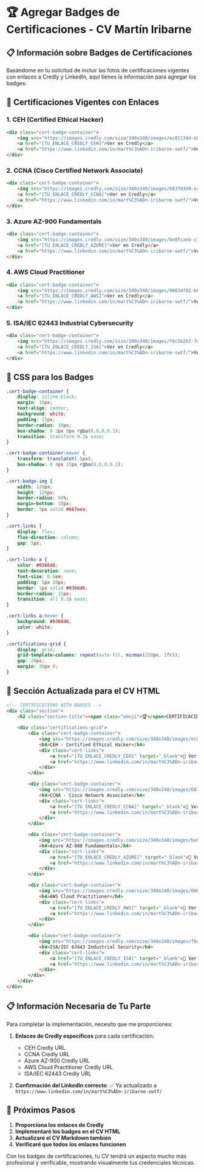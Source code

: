 # 🏆 Agregar Badges de Certificaciones - CV Martín Iribarne

## 📋 Información sobre Badges de Certificaciones

Basándome en tu solicitud de incluir las fotos de certificaciones vigentes con enlaces a Credly y LinkedIn, aquí tienes la información para agregar los badges:

## 🎯 **Certificaciones Vigentes con Enlaces**

### 1. **CEH (Certified Ethical Hacker)**
```html
<div class="cert-badge-container">
    <img src="https://images.credly.com/size/340x340/images/ec81134d-e80b-4eb5-ae07-0eb8e1a60fcd/ec-council-ceh-v12.png" alt="CEH Badge" class="cert-badge-img">
    <a href="[TU_ENLACE_CREDLY_CEH]">Ver en Credly</a>
    <a href="https://www.linkedin.com/in/mart%C3%ADn-iribarne-swtf/">Ver en LinkedIn</a>
</div>
```

### 2. **CCNA (Cisco Certified Network Associate)**
```html
<div class="cert-badge-container">
    <img src="https://images.credly.com/size/340x340/images/683783d8-eaac-4c37-a14d-11bd8a6e9555/ccna_600.png" alt="CCNA Badge" class="cert-badge-img">
    <a href="[TU_ENLACE_CREDLY_CCNA]">Ver en Credly</a>
    <a href="https://www.linkedin.com/in/mart%C3%ADn-iribarne-swtf/">Ver en LinkedIn</a>
</div>
```

### 3. **Azure AZ-900 Fundamentals**
```html
<div class="cert-badge-container">
    <img src="https://images.credly.com/size/340x340/images/be8fcaeb-c769-4858-b567-ffaaa73ce8cf/image.png" alt="Azure AZ-900 Badge" class="cert-badge-img">
    <a href="[TU_ENLACE_CREDLY_AZURE]">Ver en Credly</a>
    <a href="https://www.linkedin.com/in/mart%C3%ADn-iribarne-swtf/">Ver en LinkedIn</a>
</div>
```

### 4. **AWS Cloud Practitioner**
```html
<div class="cert-badge-container">
    <img src="https://images.credly.com/size/340x340/images/00634f82-b07f-4bbd-a6bb-53de397fc3a6/image.png" alt="AWS Cloud Practitioner Badge" class="cert-badge-img">
    <a href="[TU_ENLACE_CREDLY_AWS]">Ver en Credly</a>
    <a href="https://www.linkedin.com/in/mart%C3%ADn-iribarne-swtf/">Ver en LinkedIn</a>
</div>
```

### 5. **ISA/IEC 62443 Industrial Cybersecurity**
```html
<div class="cert-badge-container">
    <img src="https://images.credly.com/size/340x340/images/f8c5b2b7-7e62-46a0-b906-8dc59ef68418/ISA_62443_Digital_Badge.png" alt="ISA 62443 Badge" class="cert-badge-img">
    <a href="[TU_ENLACE_CREDLY_ISA]">Ver en Credly</a>
    <a href="https://www.linkedin.com/in/mart%C3%ADn-iribarne-swtf/">Ver en LinkedIn</a>
</div>
```

## 🎨 **CSS para los Badges**

```css
.cert-badge-container {
    display: inline-block;
    margin: 10px;
    text-align: center;
    background: white;
    padding: 15px;
    border-radius: 10px;
    box-shadow: 0 2px 8px rgba(0,0,0,0.1);
    transition: transform 0.3s ease;
}

.cert-badge-container:hover {
    transform: translateY(-5px);
    box-shadow: 0 4px 15px rgba(0,0,0,0.2);
}

.cert-badge-img {
    width: 120px;
    height: 120px;
    border-radius: 50%;
    margin-bottom: 10px;
    border: 3px solid #667eea;
}

.cert-links {
    display: flex;
    flex-direction: column;
    gap: 5px;
}

.cert-links a {
    color: #0366d6;
    text-decoration: none;
    font-size: 0.8em;
    padding: 5px 10px;
    border: 1px solid #0366d6;
    border-radius: 15px;
    transition: all 0.3s ease;
}

.cert-links a:hover {
    background: #0366d6;
    color: white;
}

.certifications-grid {
    display: grid;
    grid-template-columns: repeat(auto-fit, minmax(250px, 1fr));
    gap: 20px;
    margin: 30px 0;
}
```

## 📝 **Sección Actualizada para el CV HTML**

```html
<!-- CERTIFICATIONS WITH BADGES -->
<div class="section">
    <h2 class="section-title"><span class="emoji">🏆</span>CERTIFICACIONES PROFESIONALES</h2>
    
    <div class="certifications-grid">
        <div class="cert-badge-container">
            <img src="https://images.credly.com/size/340x340/images/ec81134d-e80b-4eb5-ae07-0eb8e1a60fcd/ec-council-ceh-v12.png" alt="CEH Badge" class="cert-badge-img">
            <h4>CEH - Certified Ethical Hacker</h4>
            <div class="cert-links">
                <a href="[TU_ENLACE_CREDLY_CEH]" target="_blank">🏅 Ver en Credly</a>
                <a href="https://www.linkedin.com/in/mart%C3%ADn-iribarne-swtf/" target="_blank">💼 Ver en LinkedIn</a>
            </div>
        </div>

        <div class="cert-badge-container">
            <img src="https://images.credly.com/size/340x340/images/683783d8-eaac-4c37-a14d-11bd8a6e9555/ccna_600.png" alt="CCNA Badge" class="cert-badge-img">
            <h4>CCNA - Cisco Network Associate</h4>
            <div class="cert-links">
                <a href="[TU_ENLACE_CREDLY_CCNA]" target="_blank">🏅 Ver en Credly</a>
                <a href="https://www.linkedin.com/in/mart%C3%ADn-iribarne-swtf/" target="_blank">💼 Ver en LinkedIn</a>
            </div>
        </div>

        <div class="cert-badge-container">
            <img src="https://images.credly.com/size/340x340/images/be8fcaeb-c769-4858-b567-ffaaa73ce8cf/image.png" alt="Azure Badge" class="cert-badge-img">
            <h4>Azure AZ-900 Fundamentals</h4>
            <div class="cert-links">
                <a href="[TU_ENLACE_CREDLY_AZURE]" target="_blank">🏅 Ver en Credly</a>
                <a href="https://www.linkedin.com/in/mart%C3%ADn-iribarne-swtf/" target="_blank">💼 Ver en LinkedIn</a>
            </div>
        </div>

        <div class="cert-badge-container">
            <img src="https://images.credly.com/size/340x340/images/00634f82-b07f-4bbd-a6bb-53de397fc3a6/image.png" alt="AWS Badge" class="cert-badge-img">
            <h4>AWS Cloud Practitioner</h4>
            <div class="cert-links">
                <a href="[TU_ENLACE_CREDLY_AWS]" target="_blank">🏅 Ver en Credly</a>
                <a href="https://www.linkedin.com/in/mart%C3%ADn-iribarne-swtf/" target="_blank">💼 Ver en LinkedIn</a>
            </div>
        </div>

        <div class="cert-badge-container">
            <img src="https://images.credly.com/size/340x340/images/f8c5b2b7-7e62-46a0-b906-8dc59ef68418/ISA_62443_Digital_Badge.png" alt="ISA Badge" class="cert-badge-img">
            <h4>ISA/IEC 62443 Industrial Security</h4>
            <div class="cert-links">
                <a href="[TU_ENLACE_CREDLY_ISA]" target="_blank">🏅 Ver en Credly</a>
                <a href="https://www.linkedin.com/in/mart%C3%ADn-iribarne-swtf/" target="_blank">💼 Ver en LinkedIn</a>
            </div>
        </div>
    </div>
</div>
```

## 📋 **Información Necesaria de Tu Parte**

Para completar la implementación, necesito que me proporciones:

1. **Enlaces de Credly específicos** para cada certificación:
   - CEH Credly URL
   - CCNA Credly URL  
   - Azure AZ-900 Credly URL
   - AWS Cloud Practitioner Credly URL
   - ISA/IEC 62443 Credly URL

2. **Confirmación del LinkedIn correcto**: ✅ Ya actualizado a `https://www.linkedin.com/in/mart%C3%ADn-iribarne-swtf/`

## 🚀 **Próximos Pasos**

1. **Proporciona los enlaces de Credly**
2. **Implementaré los badges en el CV HTML**
3. **Actualizaré el CV Markdown también**
4. **Verificaré que todos los enlaces funcionen**

Con los badges de certificaciones, tu CV tendrá un aspecto mucho más profesional y verificable, mostrando visualmente tus credenciales técnicas.